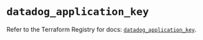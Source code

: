 # `datadog_application_key`

Refer to the Terraform Registry for docs: [`datadog_application_key`](https://registry.terraform.io/providers/datadog/datadog/3.72.0/docs/resources/application_key).
